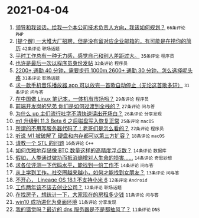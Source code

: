 # 2021-04-04

1. [领导和我谈话，给我一个本公司技术负责人方向，我该如何规划？](https://www.v2ex.com/t/767885) `66条评论` `PHP`
1. [[提个醒] 一大堆大厂招聘，但是没有留对应企业邮箱的，有可能是在捞你的简历](https://www.v2ex.com/t/767879) `42条评论` `职场话题`
1. [平时工作总有一种无力感，感觉自己和别人差距过大。](https://www.v2ex.com/t/767938) `35条评论` `程序员`
1. [也许是最后一次以程序员身份发帖](https://www.v2ex.com/t/767990) `32条评论` `程序员`
1. [2200+,通勤 40 分钟，需要步行 1000m,2600+ 通勤 30 分钟，怎么选择呢头疼](https://www.v2ex.com/t/767890) `31条评论` `职场话题`
1. [求一款手机音乐播放器 app 可以放完一首歌自动停止（无论这首歌多短）](https://www.v2ex.com/t/767921) `31条评论` `问与答`
1. [在中国做 Linux 笔记本，一体机有市场吗？](https://www.v2ex.com/t/768012) `29条评论` `程序员`
1. [前端开发岗的兄弟 你们是如何过渡到全栈的？](https://www.v2ex.com/t/767877) `27条评论` `问与答`
1. [为什么 up 主们流行吐字不清快速读出开场白？](https://www.v2ex.com/t/767902) `26条评论` `分享发现`
1. [m1 升级到 11.3 Beta 6 之后磁盘写入恢复正常](https://www.v2ex.com/t/767897) `25条评论` `macOS`
1. [所谓的不用写服务器代码了！老哥们是怎么看的？](https://www.v2ex.com/t/767982) `22条评论` `程序员`
1. [听说 M1 被破解了 硬盘和内存都可以第三方扩容？](https://www.v2ex.com/t/767969) `18条评论` `macOS`
1. [请教一个 STL 的问题](https://www.v2ex.com/t/767994) `16条评论` `C++`
1. [如何优雅地存储像 BTC 数量这样的高精度浮点数？](https://www.v2ex.com/t/767974) `14条评论` `数据库`
1. [假如，人类通过做功而抵消熵增对人生命的损害……](https://www.v2ex.com/t/767966) `14条评论` `奇思妙想`
1. [求各位评测一下代码水平，能找到一份工作不](https://www.v2ex.com/t/767953) `14条评论` `问与答`
1. [从上学到工作，社交圈越来越小，如何才能找到女朋友？](https://www.v2ex.com/t/767934) `13条评论` `问与答`
1. [不开心， Lineage OS 18.1 不支持小米 6](https://www.v2ex.com/t/767945) `12条评论` `Android`
1. [工作两年该不该去创业公司？](https://www.v2ex.com/t/767915) `12条评论` `职场话题`
1. [在找房子，想统计一下，大家现在的房租多少钱](https://www.v2ex.com/t/768000) `11条评论` `问与答`
1. [win10 成功进化为桌面环境](https://www.v2ex.com/t/767975) `11条评论` `分享发现`
1. [我的错觉吗？最近的 dns 服务器是不是都抽风了？](https://www.v2ex.com/t/767930) `11条评论` `DNS`
